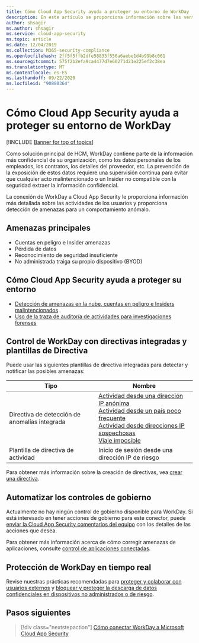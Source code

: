 ```yaml
---
title: Cómo Cloud App Security ayuda a proteger su entorno de WorkDay
description: En este artículo se proporciona información sobre las ventajas de conectar la aplicación WorkDay a Cloud App Security mediante el conector de API para la visibilidad y el control del uso.
author: shsagir
ms.author: shsagir
ms.service: cloud-app-security
ms.topic: article
ms.date: 12/04/2019
ms.collection: M365-security-compliance
ms.openlocfilehash: 2ff5f5ffb2dfe58833f556a6aebe1d4b99b8c061
ms.sourcegitcommit: 575f2b2efa9ca4477d7e60271d21e225ef2c38ea
ms.translationtype: MT
ms.contentlocale: es-ES
ms.lasthandoff: 09/22/2020
ms.locfileid: "90880364"
---
```

# <a name="how-cloud-app-security-helps-protect-your-workday-environment"></a>Cómo Cloud App Security ayuda a proteger su entorno de WorkDay

[!INCLUDE [Banner for top of topics](includes/banner.md)]

Como solución principal de HCM, WorkDay contiene parte de la información más confidencial de su organización, como los datos personales de los empleados, los contratos, los detalles del proveedor, etc. La prevención de la exposición de estos datos requiere una supervisión continua para evitar que cualquier acto malintencionado o un Insider no compatible con la seguridad extraer la información confidencial.

La conexión de WorkDay a Cloud App Security le proporciona información más detallada sobre las actividades de los usuarios y proporciona detección de amenazas para un comportamiento anómalo.

## <a name="main-threats"></a>Amenazas principales

- Cuentas en peligro e Insider amenazas
- Pérdida de datos
- Reconocimiento de seguridad insuficiente
- No administrada traiga su propio dispositivo (BYOD)

## <a name="how-cloud-app-security-helps-to-protect-your-environment"></a>Cómo Cloud App Security ayuda a proteger su entorno

- [Detección de amenazas en la nube, cuentas en peligro e Insiders malintencionados](best-practices.md#detect-cloud-threats-compromised-accounts-malicious-insiders-and-ransomware)
- [Uso de la traza de auditoría de actividades para investigaciones forenses](best-practices.md#use-the-audit-trail-of-activities-for-forensic-investigations)

## <a name="control-workday-with-built-in-policies-and-policy-templates"></a>Control de WorkDay con directivas integradas y plantillas de Directiva

Puede usar las siguientes plantillas de directiva integradas para detectar y notificar las posibles amenazas:

| Tipo | Nombre |
| ---- | ---- |
| Directiva de detección de anomalías integrada | [Actividad desde una dirección IP anónima](anomaly-detection-policy.md#activity-from-anonymous-ip-addresses)<br />[Actividad desde un país poco frecuente](anomaly-detection-policy.md#activity-from-infrequent-country)<br />[Actividad desde direcciones IP sospechosas](anomaly-detection-policy.md#activity-from-suspicious-ip-addresses)<br />[Viaje imposible](anomaly-detection-policy.md#impossible-travel) |
| Plantilla de directiva de actividad | Inicio de sesión desde una dirección IP de riesgo |

Para obtener más información sobre la creación de directivas, vea [crear una directiva](control-cloud-apps-with-policies.md#create-a-policy).

## <a name="automate-governance-controls"></a>Automatizar los controles de gobierno

Actualmente no hay ningún control de gobierno disponible para WorkDay. Si está interesado en tener acciones de gobierno para este conector, puede [enviar la Cloud App Security comentarios del equipo](support-and-ts.md#feedback) con los detalles de las acciones que desea.

Para obtener más información acerca de cómo corregir amenazas de aplicaciones, consulte [control de aplicaciones conectadas](governance-actions.md).

## <a name="protect-workday-in-real-time"></a>Protección de WorkDay en tiempo real

Revise nuestras prácticas recomendadas para [proteger y colaborar con usuarios externos](best-practices.md#secure-collaboration-with-external-users-by-enforcing-real-time-session-controls) y [bloquear y proteger la descarga de datos confidenciales en dispositivos no administrados o de riesgo](best-practices.md#block-and-protect-download-of-sensitive-data-to-unmanaged-or-risky-devices).

## <a name="next-steps"></a>Pasos siguientes

> [!div class="nextstepaction"]
> [Cómo conectar WorkDay a Microsoft Cloud App Security](connect-workday-to-microsoft-cloud-app-security.md)
